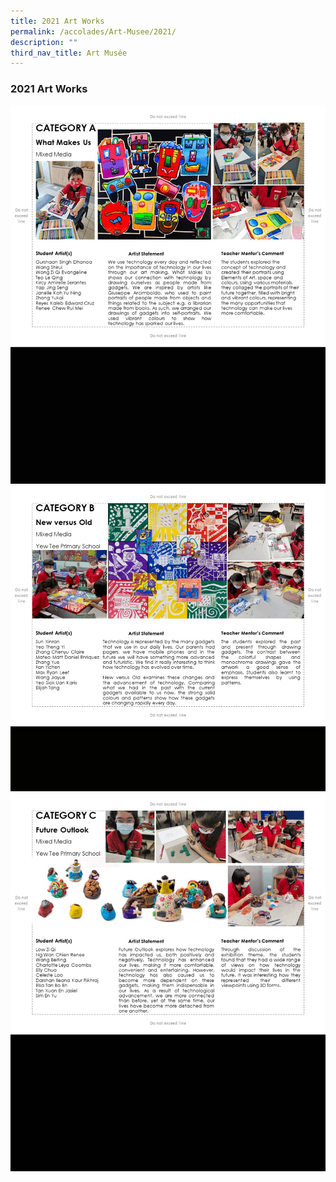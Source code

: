 ```yaml
---
title: 2021 Art Works
permalink: /accolades/Art-Musee/2021/
description: ""
third_nav_title: Art Musée
---
```

### 2021 Art Works

![](/images/category%20a.gif)
![](/images/category%20b.gif)
![](/images/category%20c.gif)